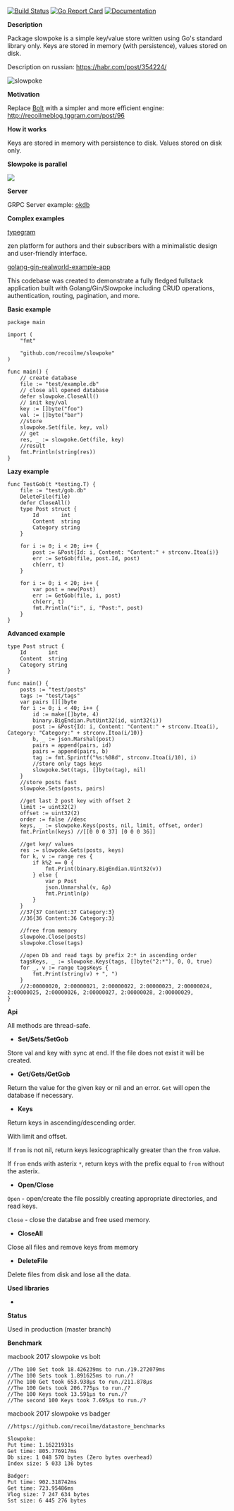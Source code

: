 [![Build Status](https://travis-ci.org/recoilme/slowpoke.svg?branch=master)](https://travis-ci.org/recoilme/slowpoke) [![Go Report Card](https://goreportcard.com/badge/github.com/recoilme/slowpoke)](https://goreportcard.com/report/github.com/recoilme/slowpoke)
[![Documentation](https://godoc.org/github.com/recoilme/slowpoke?status.svg)](https://godoc.org/github.com/recoilme/slowpoke)

**Description**

Package slowpoke is a simple key/value store written using Go's standard library only. Keys are stored in memory (with persistence), values stored on disk.

Description on russian: https://habr.com/post/354224/

![slowpoke](http://tggram.com/media/recoilme/photos/file_488344.jpg)

**Motivation**

Replace [Bolt](https://github.com/boltdb/bolt) with a simpler and more efficient engine: http://recoilmeblog.tggram.com/post/96

**How it works**

Keys are stored in memory with persistence to disk. Values stored on disk only.

**Slowpoke is parallel**


![](https://habrastorage.org/webt/yp/ok/c3/ypokc33wp-p1jcewq4a221di1hu.png)


**Server**


GRPC Server example: [okdb](https://github.com/recoilme/okdb)

**Complex examples**

[typegram](https://github.com/recoilme/tgram)

zen platform for authors and their subscribers with a minimalistic design and user-friendly interface.

[golang-gin-realworld-example-app](https://github.com/recoilme/golang-gin-realworld-example-app)

This codebase was created to demonstrate a fully fledged fullstack application built with Golang/Gin/Slowpoke including CRUD operations, authentication, routing, pagination, and more.


**Basic example**

```golang
package main

import (
	"fmt"

	"github.com/recoilme/slowpoke"
)

func main() {
	// create database
	file := "test/example.db"
	// close all opened database
	defer slowpoke.CloseAll()
	// init key/val
	key := []byte("foo")
	val := []byte("bar")
	//store
	slowpoke.Set(file, key, val)
	// get
	res, _ := slowpoke.Get(file, key)
	//result
	fmt.Println(string(res))
}
```

**Lazy example**

```golang
func TestGob(t *testing.T) {
	file := "test/gob.db"
	DeleteFile(file)
	defer CloseAll()
	type Post struct {
		Id       int
		Content  string
		Category string
	}

	for i := 0; i < 20; i++ {
		post := &Post{Id: i, Content: "Content:" + strconv.Itoa(i)}
		err := SetGob(file, post.Id, post)
		ch(err, t)
	}

	for i := 0; i < 20; i++ {
		var post = new(Post)
		err := GetGob(file, i, post)
		ch(err, t)
		fmt.Println("i:", i, "Post:", post)
	}
}
```

**Advanced example**

```golang
type Post struct {
	Id       int
	Content  string
	Category string
}

func main() {
	posts := "test/posts"
	tags := "test/tags"
	var pairs [][]byte
	for i := 0; i < 40; i++ {
		id := make([]byte, 4)
		binary.BigEndian.PutUint32(id, uint32(i))
		post := &Post{Id: i, Content: "Content:" + strconv.Itoa(i), Category: "Category:" + strconv.Itoa(i/10)}
		b, _ := json.Marshal(post)
		pairs = append(pairs, id)
		pairs = append(pairs, b)
		tag := fmt.Sprintf("%s:%08d", strconv.Itoa(i/10), i)
		//store only tags keys
		slowpoke.Set(tags, []byte(tag), nil)
	}
	//store posts fast
	slowpoke.Sets(posts, pairs)

	//get last 2 post key with offset 2
	limit := uint32(2)
	offset := uint32(2)
	order := false //desc
	keys, _ := slowpoke.Keys(posts, nil, limit, offset, order)
	fmt.Println(keys) //[[0 0 0 37] [0 0 0 36]]

	//get key/ values
	res := slowpoke.Gets(posts, keys)
	for k, v := range res {
		if k%2 == 0 {
			fmt.Print(binary.BigEndian.Uint32(v))
		} else {
			var p Post
			json.Unmarshal(v, &p)
			fmt.Println(p)
		}
	}
	//37{37 Content:37 Category:3}
	//36{36 Content:36 Category:3}

	//free from memory
	slowpoke.Close(posts)
	slowpoke.Close(tags)

	//open Db and read tags by prefix 2:* in ascending order
	tagsKeys, _ := slowpoke.Keys(tags, []byte("2:*"), 0, 0, true)
	for _, v := range tagsKeys {
		fmt.Print(string(v) + ", ")
	}
	//2:00000020, 2:00000021, 2:00000022, 2:00000023, 2:00000024, 2:00000025, 2:00000026, 2:00000027, 2:00000028, 2:00000029,
}
```

**Api**

All methods are thread-safe.


- **Set/Sets/SetGob** 

Store val and key with sync at end. If the file does not exist it will be created. 


- **Get/Gets/GetGob** 

Return the value for the given key or nil and an error. `Get` will open the database if necessary.

- **Keys** 

Return keys in ascending/descending order. 

With limit and offset.

If `from` is not nil, return keys lexicographically greater than the `from` value.

If `from` ends with asterix `*`, return keys with the prefix equal to `from` without the asterix.

- **Open/Close** 

`Open` - open/create the file possibly creating appropriate directories, and read keys.

`Close` - close the databse and free used memory.


- **CloseAll** 

Close all files and remove keys from memory


- **DeleteFile** 

Delete files from disk and lose all the data.


**Used libraries**

-

**Status**

Used in production (master branch)


**Benchmark**


macbook 2017 slowpoke vs bolt

```
//The 100 Set took 18.426239ms to run./19.272079ms
//The 100 Sets took 1.891625ms to run./?
//The 100 Get took 653.938µs to run./211.878µs
//The 100 Gets took 206.775µs to run./?
//The 100 Keys took 13.591µs to run./?
//The second 100 Keys took 7.695µs to run./?
```

macbook 2017 slowpoke vs badger


```
//https://github.com/recoilme/datastore_benchmarks

Slowpoke:
Put time: 1.16221931s
Get time: 805.776917ms
Db size: 1 048 570 bytes (Zero bytes overhead)
Index size: 5 033 136 bytes

Badger:
Put time: 902.318742ms
Get time: 723.95486ms
Vlog size: 7 247 634 bytes
Sst size: 6 445 276 bytes
```
